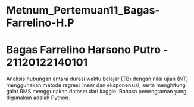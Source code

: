 # Metnum_Pertemuan11_Bagas-Farrelino-H.P

 # Bagas Farrelino Harsono Putro - 21120122140101
 Analisis hubungan antara durasi waktu belajar (TB) dengan nilai ujian (NT) menggunakan metode regresi linear dan eksponensial, serta menghitung galat RMS menggunakan dataset dari kaggle. Bahasa pemrograman yang digunakan adalah Python.
